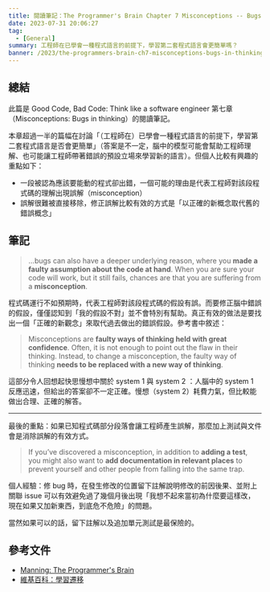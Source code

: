 ```yaml
---
title: 閱讀筆記：The Programmer's Brain Chapter 7 Misconceptions -- Bugs in thinking
date: 2023-07-31 20:06:27
tag:
  - [General]
summary: 工程師在已學會一種程式語言的前提下，學習第二套程式語言會更簡單嗎？
banner: /2023/the-programmers-brain-ch7-misconceptions-bugs-in-thinking/markus-winkler-wpOa2i3MUrY-unsplash.jpg
---
```


## 總結

此篇是 Good Code, Bad Code: Think like a software engineer 第七章（Misconceptions: Bugs in thinking）的閱讀筆記。

本章超過一半的篇幅在討論「（工程師在）已學會一種程式語言的前提下，學習第二套程式語言是否會更簡單」（答案是不一定，腦中的模型可能會幫助工程師理解、也可能讓工程師帶著錯誤的預設立場來學習新的語言）。但個人比較有興趣的重點如下：

- 一段被認為應該要能動的程式卻出錯，一個可能的理由是代表工程師對該段程式碼的理解出現誤解（misconception）
- 誤解很難被直接移除，修正誤解比較有效的方式是「以正確的新概念取代舊的錯誤概念」

## 筆記

> ...bugs can also have a deeper underlying reason, where you **made a faulty assumption about the code at hand**. When you are sure your code will work, but it still fails, chances are that you are suffering from a **misconception**.

程式碼運行不如預期時，代表工程師對該段程式碼的假設有誤。而要修正腦中錯誤的假設，僅僅認知到「我的假設不對」並不會特別有幫助。真正有效的做法是要找出一個「正確的新觀念」來取代過去做出的錯誤假設。參考書中敘述：

> Misconceptions are **faulty ways of thinking held with great confidence**. Often, it is not enough to point out the flaw in their thinking. Instead, to change a misconception, the faulty way of thinking **needs to be replaced with a new way of thinking**.

這部分令人回想起快思慢想中關於 system 1 與 system 2 ：人腦中的 system 1 反應迅速，但給出的答案卻不一定正確。慢想（system 2）耗費力氣，但比較能做出合理、正確的解答。

<hr />

最後的重點：如果已知程式碼部分段落會讓工程師產生誤解，那麼加上測試與文件會是消除誤解的有效方式。

> If you’ve discovered a misconception, in addition to **adding a test**, you might also want to **add documentation in relevant places** to prevent yourself and other people from falling into the same trap.

個人經驗：修 bug 時，在發生修改的位置留下註解說明修改的前因後果、並附上關聯 issue 可以有效避免過了幾個月後出現「我想不起來當初為什麼要這樣改，現在如果又加新東西，到底危不危險」的問題。

當然如果可以的話，留下註解以及追加單元測試是最保險的。

## 參考文件

- [Manning: The Programmer's Brain](https://www.manning.com/books/the-programmers-brain)
- [維基百科：學習遷移](https://zh.wikipedia.org/zh-tw/%E5%AD%A6%E4%B9%A0%E8%BF%81%E7%A7%BB)
